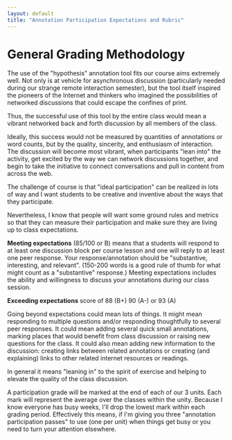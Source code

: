 ```yaml
---
layout: default
title: "Annotation Participation Expectations and Rubric"
---
```



# General Grading Methodology

The use of the "hypothesis" annotation tool fits our course aims extremely well. Not only is at vehicle for asynchronous discussion (particularly needed during our strange remote interaction semester), but the tool itself inspired the pioneers of the Internet and thinkers who imagined the possibilities of networked discussions that could escape the confines of print. 

Thus, the successful use of this tool by the entire class would mean a vibrant networked back and forth discussion by all members of the class. 

Ideally, this success would not be measured by quantities of annotations or word counts, but by the quality, sincerity, and enthusiasm of interaction. The discussion will become most vibrant, when participants "lean into" the activity, get excited by the way we can network discussions together, and begin to take the initiative to connect conversations and pull in content from across the web.

The challenge of course is that "ideal participation" can be realized in lots of way and I want students to be creative and inventive about the ways that they participate. 

Nevertheless, I know that people will want some ground rules and metrics so that they can measure their participation and make sure they are living up to class expectations. 

**Meeting expectations** (85/100 or B) means that a students will respond to at least one discussion block per course lesson and one will reply to at least one peer response. Your response/annotation should be "substantive, interesting, and relevant". (150-200 words is a good rule of thumb for what might count as a "substantive" response.) Meeting expectations includes the ability and willingness to discuss your annotations during our class session.

**Exceeding expectations** score of 88 (B+) 90 (A-) or 93 (A)

Going beyond expectations could mean lots of things. It might mean responding to multiple questions and/or responding thoughtfully to several peer responses. It could mean adding several quick small annotations, marking places that would benefit from class discussion or raising new questions for the class. It could also mean adding new information to the discussion: creating links between related annotations or creating (and explaining) links to other related internet resources or readings. 

In general it means "leaning in" to the spirit of exercise and helping to elevate the quality of the class discussion.
 
A participation grade will be marked at the end of each of our 3 units. Each mark will represent the average over the classes within the unity. Because I know everyone has busy weeks, I'll drop the lowest mark within each grading period. Effectively this means, if I'm giving you three "annotation participation passes" to use (one per unit) when things get busy or you need to turn your attention elsewhere.
